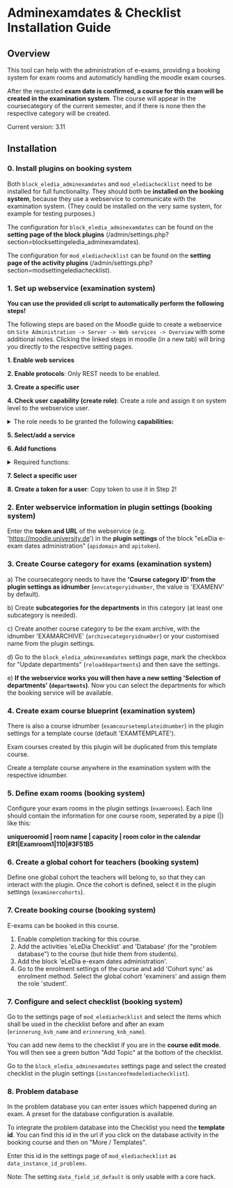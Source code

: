 # Adminexamdates & Checklist Installation Guide

## Overview

This tool can help with the administration of e-exams, providing a booking system for exam rooms and automaticly handling the moodle exam courses.

After the requested **exam date is confirmed, a course for this exam will be created in the examination system**. The course will
appear in the coursecategory of the current semester, and if there is none then the respective category will be created.

Current version: 3.11

## Installation

### 0. Install plugins on booking system
Both `block_eledia_adminexamdates` and `mod_elediachecklist` need to be installed for full functionality. They should both be **installed on the booking system**, because they use a webservice to communicate with the examination system.
(They could be installed on the very same system, for example for testing purposes.)

The configuration for `block_eledia_adminexamdates` can be found on the **setting page of the block plugins** (/admin/settings.php?
section=blocksettingeledia_adminexamdates).

The configuration for `mod_elediachecklist` can be found on the **setting page of the activity plugins** (/admin/settings.php?
section=modsettingelediachecklist).

### 1. Set up webservice (examination system)

**You can use the provided cli script to automatically perform the following steps!**

The following steps are based on the Moodle guide to create a webservice on `Site Administration -> Server -> Web services ->
Overview`
with some additional notes. Clicking the linked steps in moodle (in a new tab) will bring you directly to the respective setting pages.

**1. Enable web services**

**2. Enable protocols**: Only REST needs to be enabled.

**3. Create a specific user**

**4. Check user capability (create role)**: Create a role and assign it on system level to the webservice user.
<details>
  <summary>The role needs to be granted the following <b>capabilities:</b></summary>

    - moodle/category:manage
    - moodle/category:viewhiddencategories
    - moodle/course:create
    - moodle/backup:backupcourse
    - moodle/course:changecategory
    - moodle/course:changefullname
    - moodle/course:changeidnumber
    - moodle/course:changeshortname
    - moodle/course:changesummary
    - moodle/course:managegroups
    - moodle/course:update
    - moodle/course:view
    - moodle/course:viewhiddencourses
    - moodle/course:visibility
    - moodle/restore:restorecourse
    - webservice/rest:use
</details>

**5. Select/add a service**

**6. Add functions**
<details>
  <summary>Required functions:</summary>

    - core_course_create_categories
    - core_course_duplicate_course
    - core_course_get_categories
    - core_course_get_contents
    - core_course_get_courses_by_field
    - core_course_update_courses
    - core_group_create_groups
    - core_update_inplace_editable
</details>

**7. Select a specific user**

**8. Create a token for a user**: Copy token to use it in Step 2!

### 2. Enter webservice information in plugin settings (booking system)
Enter the **token and URL** of the webservice (e.g. 'https://moodle.university.de') in the **plugin settings** of the block "eLeDia e-exam dates administration" (`apidomain` and `apitoken`).

### 3. Create Course category for exams (examination system)
a) The coursecategory needs to have the **'Course category ID' from the plugin settings as idnumber** (`envcategoryidnumber`, the value is 'EXAMENV' by default).

b) Create **subcategories for the departments** in this category (at least one subcategory is needed).

c) Create another course category to be the exam archive, with the idnumber 'EXAMARCHIVE' (`archivecategoryidnumber`) or your customised name from the plugin settings.

d) Go to the `block_eledia_adminexamdates` settings page, mark the checkbox for "Update departments" (`reloaddepartments`) and
then save the settings.

e) **If the webservice works you will then have a new setting 'Selection of departments' (`departments`)**. Now you can select
the departments for which the booking service will be available.

### 4. Create exam course blueprint (examination system)
There is also a course idnumber (`examcoursetemplateidnumber`) in the plugin settings for a template course (default 'EXAMTEMPLATE').

Exam courses created by this plugin will be duplicated from this template course.

Create a template course anywhere in the examination system with the respective idnumber.

### 5. Define exam rooms (booking system)
Configure your exam rooms in the plugin settings (`examrooms`). Each line should contain the information for one course room, seperated by a pipe (|) like this:

<b>uniqueroomid | room name | capacity | room color in the calendar</br>
ER1|Examroom1|110|#3F51B5</b>

### 6. Create a global cohort for teachers (booking system)
Define one global cohort the teachers will belong to, so that they can interact with the plugin. Once the cohort is defined,
select it in the plugin settings (`examinercohorts`).

### 7. Create booking course (booking system)
E-exams can be booked in this course.
1. Enable completion tracking for this course.
2. Add the activities 'eLeDia Checklist' and 'Database' (for the "problem database") to the course (but hide them from students).
3. Add the block 'eLeDia e-exam dates administration'.
4. Go to the enrolment settings of the course and add 'Cohort sync' as enrolment method. Select the global cohort 'examiners'
   and assign them the role 'student'.


### 7. Configure and select checklist (booking system)
Go to the settings page of `mod_elediachecklist` and select the items which shall be used in the checklist before and after an
exam (`erinnerung_kvb_name` and `erinnerung_knb_name`).

You can add new items to the checklist if you are in the **course edit mode**. You will then see a green button "Add Topic" at the
bottom of the checklist.

Go to the `block_eledia_adminexamdates` settings page and select the created checklist in the plugin settings
(`instanceofmodelediachecklist`).

### 8. Problem database
In the problem database you can enter issues which happened during an exam.
A preset for the database configuration is available.

To integrate the problem database into the Checklist you need the **template id**. You can find this id in the url if you click
on the database activity in the booking course and then on "More / Templates".

Enter this id in the settings page of `mod_elediachecklist` as `data_instance_id_problems`.

Note: The setting `data_field_id_default` is only usable with a core hack.

